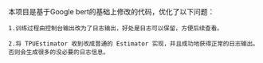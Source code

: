 本项目是基于Google bert的基础上修改的代码，优化了以下问题：


    1.训练过程由控制台输出改为了日志输出，好处是日志可以保留，方便后续查看。

    2.将 TPUEstimator 收到改成普通的 Estimator 实现，并且成功地获得正常的日志输出。否则会生成很多的没必要的日志信息。

